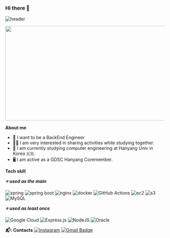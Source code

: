 ### Hi there 👋


![header](https://capsule-render.vercel.app/api?type=rounded&theme=tokyonight&height=100&section=header&text=Welcome%20to%20Dangeunii's%20Github✨&fontSize=30)


<a href="https://www.gitanimals.org/en_US?utm_medium=image&utm_source=dangeunii&utm_content=farm">
<img
  src="https://render.gitanimals.org/farms/dangeunii"
  width="600"
  height="300"
/>
</a>
  

**About me**

- 💼 I want to be a BackEnd Engineer
- 👩‍💻 I am very interested in sharing activities while studying together.
- 🦁 I am currently studying computer engineering at Hanyang Univ in Korea 🇰🇷.
- 🖥 ️I am active as a GDSC Hanyang Coremember.


**Tech skill**

***⭐️ used as the main***️

![spring](https://img.shields.io/badge/Spring-6DB33F?style=for-the-badge&logo=Spring&logoColor=white) ![spring boot](https://img.shields.io/badge/springboot-6DB33F?style=for-the-badge&logo=springboot&logoColor=white)
![nginx](https://img.shields.io/badge/nginx-%23009639.svg?style=for-the-badge&logo=nginx&logoColor=white) ![docker](https://img.shields.io/badge/docker-%230db7ed.svg?style=for-the-badge&logo=docker&logoColor=white) ![GitHub Actions](https://img.shields.io/badge/github%20actions-%232671E5.svg?style=for-the-badge&logo=githubactions&logoColor=white)
![ec2](https://img.shields.io/badge/Amazon%20EC2-FF9900?style=for-the-badge&logo=Amazon%20EC2&logoColor=white) ![s3](https://img.shields.io/badge/Amazon%20S3-569A31?style=for-the-badge&logo=Amazon%20S3&logoColor=white) ![MySQL](https://img.shields.io/badge/mysql-%2300f.svg?style=for-the-badge&logo=mysql&logoColor=white)

***⭐️ used as least once️***

![Google Cloud](https://img.shields.io/badge/GoogleCloud-%234285F4.svg?style=for-the-badge&logo=google-cloud&logoColor=white)
![Express.js](https://img.shields.io/badge/express.js-%23404d59.svg?style=for-the-badge&logo=express&logoColor=%2361DAFB) ![NodeJS](https://img.shields.io/badge/node.js-6DA55F?style=for-the-badge&logo=node.js&logoColor=white)
![Oracle](https://img.shields.io/badge/Oracle-F80000?style=for-the-badge&logo=oracle&logoColor=white)


**📬: Contacts**
[![Instagram](http://img.shields.io/badge/-Instagram-black?style=flat&logo=Instagram&link=https://instagram.com/dangeuniii/)](https://instagram.com/dangeuniii) [![Gmail Badge](https://img.shields.io/badge/Gmail-d14836?style=flat-square&logo=Gmail&logoColor=white&link=mailto:impine0.0r@gmail.com)](mailto:impine0.0r@gmail.com)
